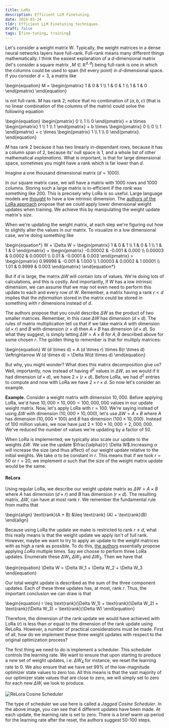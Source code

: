 ```yaml
---
title: LoRa
description: Efficient LLM Finetuning.
date: 2024-03-24
tldr: Efficient LLM Finetuning techniques.
draft: false
tags: [fine-tuning, training] 
---
```


Let's consider a weight matrix $W$. Typically, the weight matrices in a dense neural networks layers have full-rank. Full-rank means many different things mathematically. I think the easiest explanation of a $d$-dimensional matrix (let's consider a square matrix $,M \in \mathbb{R}^{d,d}$) being full-rank is one in which the columns could be used to span (hit every point) in $d$-dimensional space. If you consider $d=3$, a matrix like

\begin{equation}
    M = \begin{pmatrix}
        1 & 0 & 1 \\\\ 
        1 & 0 & 1 \\\\ 
        1 & 1 & 0 
    \end{pmatrix}
\end{equation}

is not full-rank. $M$ has rank 2; notice that no combination of $(a,b,c)$ (that is no linear combination of the columns of the matrix) could solve the following equation

\begin{equation}
    \begin{pmatrix}
        0 \\\\ 1 \\\\ 0 
    \end{pmatrix}
    = a \times \begin{pmatrix}
        1 \\\\ 1 \\\\ 1 
    \end{pmatrix} + b \times \begin{pmatrix}
        0 \\\\ 0 \\\\ 1 
    \end{pmatrix} + c \times \begin{pmatrix}
        1 \\\\ 1 \\\\ 0 
    \end{pmatrix}.
\end{equation}

$M$ has rank $2$ because it has two linearly in-dependant rows, because it has a column span of 2, because its' null space is 1, and a whole list of other mathematical *explanations*. What is important, is that for large dimensional space, sometimes you might have a rank which is far lower than $d$. 

Imagine a one thousand dimensional matrix ($d=1000$). 

In our square matrix case, we will have a matrix with 1000 rows and 1000 columns. Storing such a large matrix is in-efficient if the *rank* was something like $200$. This is precisely why LoRa is so useful. Large language models are [thought](https://arxiv.org/pdf/1804.08838.pdf) to have a low intrinsic dimension. The [authors of the LoRa approach](https://arxiv.org/pdf/2106.09685.pdf) propose that we could apply lower dimensional weight updates when training. We achieve this by manipulating the weight update matrix's *size*. 

When we're updating the weight matrix, at each step we're figuring out how to slightly alter the values in our matrix. To visualize in a low dimensional case, we're doing something like  

\begin{equation*}
    W + \Delta W = \begin{pmatrix}
        1 & 0 & 1 \\\\ 
        1 & 0 & 1 \\\\
        1 & 1 & 0 
    \end{pmatrix} + \begin{pmatrix}
        -0.00002 & -0.001 & 0.000 \\\\ 
        0.00003 & 0.0002 & 0.00001 \\\\ 
        0.01 & -0.0001 & 0.003 
    \end{pmatrix} = \begin{pmatrix}
        0.99998 & -0.001 & 1.000 \\\\ 
        1.00003 & 0.0002 & 1.00001 \\\\ 
        1.01 & 0.9999 & 0.003 
    \end{pmatrix} 
\end{equation*}

But if $d$ is large, the matrix $\Delta W$ will contain lots of values. We're doing lots of calculations, and this is costly. And importantly, if $W$ has a low intrinsic dimension, we can assume that we may not even need to perform this update to each and every row of $W$. Remember, a matrix having a rank $r < d$ implies that the *information* stored in the matrix could be stored in something with $r$ dimensions instead of $d$.   

The authors propose that you could describe $\Delta W$ as the product of two smaller matrices. Remember, in this case $\Delta W$ has dimension $(d \times d)$. The rules of matrix multiplication tell us that if we take matrix $A$ with dimension $(d \times r)$ and $B$ with dimension $(r \times d)$ then $A \times B$ has dimension $(d \times d)$. So what they suggest, is simply letting $\Delta W = A \times B$ for $A,B$ described above for some chosen $r$. The golden thing to remember is that for multiply matrices:

\begin{equation}
    W (d \times d) = A (d \times r) \times B(r \times d) \leftrightarrow W (d \times d) = \Delta W(d \times d)
\end{equation}

But why, you might wonder? What does this matrix decomposition give us? Well, importantly, now instead of having $d^2$ values in $\Delta W$, as we would if it had dimension $(d \times d)$, we have $2 \times (r \times d)$. Before LoRa, we had $d^2$ entries to compute and now with LoRa we have $2\times r\times d$. So now let's consider an example. 

**Example.** Consider a weight matrix with dimension $10,000$. Before applying LoRa, we'd have $10,000 \times 10,000 = 100,000,000$ values in our update weight matrix. Now, let's apply LoRa with $r = 100$. We're saying instead of using $\Delta W$ with dimension ($10,000 \times 10,000$), let's use $\Delta W = A \times B$ where $A$ has dimension $(10,000 \times 100)$ and $B$ has dimension $(100 \times 10,000)$. Instead of 100 million values, we now have just $2 \times 100 \times 10,000 = 2,000,000$. We've reduced the number of values we're updating by a factor of 50.

When LoRa is implemented, we typically also scale our update to the weights $\Delta W$. We use the update $\frac{\alpha}{r} \Delta W$.Increasing $\alpha$ will increase the size (and thus affect) of our weight update relative to the initial weights. We take $\alpha$ to be constant in $r$. This means that if we took $r=50$ or $r=20$, we implement $\alpha$ such that the size of the weight matrix update would be the same.

#### ReLora 

Using regular LoRa, we describe our weight update matrix as $\Delta W = A \times B$ where $A$ has dimension $(d \times r)$ and $B$ has dimension $(r \times d)$. The resulting matrix, $\Delta W$, can have at most rank $r$. We remember the fundamental rule from maths that

\begin{align}
    \text{rank}(A + B) &\leq \text{rank} (A) + \text{rank}(B) 
\end{align}

Because using LoRa the update we make is restricted to rank $r \leq d$, what this really means is that the weight update we apply isn't of full rank. However, maybe we want to try to apply an update to the weight matrices with as high a rank as possible. To do this, [the authors](https://arxiv.org/pdf/2307.05695.pdf) essentially propose applying *LoRa* multiple times. Say we choose to perform three LoRa updates. Enumerate these $\Delta W_1, \Delta W_2$ and $\Delta W_3$. Then we have that

\begin{equation}
    \Delta W = \Delta W_1 + \Delta W_2 + \Delta W_3
\end{equation}

Our total weight update is described as the sum of the three component updates. Each of these three updates has, at most, rank $r$. Thus, the important conclusion we can draw is that 

\begin{equation}
    r \leq \text{rank}(\Delta W_1) + \text{rank}(\Delta W_2) + \text{rank}(\Delta W_3) = \text{rank}(\Delta W)
\end{equation}

Therefore, the dimension of the rank update we would have achieved with LoRa $(r)$ is less than or equal to the dimension of the rank update using ReLoRa. However, a number of practical considerations must be made. First of all, how do we implement these three weight updates with respect to the original optimization process? 

The first thing we need to do is implement a scheduler. This scheduler controls the learning rate. We want to ensure that upon starting to produce a *new* set of weight updates, i.e. $\Delta W_4$ for instance, we reset the learning rate to $0$. We also ensure that we have set $99\%$ of the low-magnitude optimizer state values to zero too. All this means is that the vast majority of our optimizer state values that are close to zero, we will simply set to zero for each new $\Delta W_i$ we look to produce.

![ReLora Cosine Scheduler](/img/relora.png)

The type of scheduler we use here is called a *Jagged Cosine Scheduler*. In the above image, you can see that $4$ different updates have been made. At each update, the learning rate is set to zero. There is a brief warm up period for the learning rate after the reset, the authors suggest 50-100 steps.
